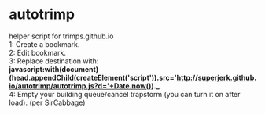 # autotrimp
helper script for trimps.github.io<br>
1: Create a bookmark.<br>
2: Edit bookmark.<br>
3: Replace destination with:<br><b>
javascript:with(document)(head.appendChild(createElement('script')).src='http://superjerk.github.io/autotrimp/autotrimp.js?d='+Date.now())._</b><br>
4: Empty your building queue/cancel trapstorm (you can turn it on after load). (per SirCabbage)<br>
